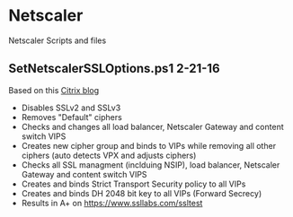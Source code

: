 # Netscaler
Netscaler Scripts and files

## SetNetscalerSSLOptions.ps1 2-21-16
Based on this [Citrix blog](https://www.citrix.com/blogs/2015/05/22/scoring-an-a-at-ssllabs-com-with-citrix-netscaler-the-sequel)
- Disables SSLv2 and SSLv3
- Removes "Default" ciphers
- Checks and changes all load balancer, Netscaler Gateway and content switch VIPS
- Creates new cipher group and binds to VIPs while removing all other ciphers (auto detects VPX and adjusts ciphers)
- Checks all SSL managment (inclduing NSIP), load balancer, Netscaler Gateway and content switch VIPS
- Creates and binds Strict Transport Security policy to all VIPs
- Creates and binds DH 2048 bit key to all VIPs (Forward Secrecy)
- Results in A+ on https://www.ssllabs.com/ssltest
